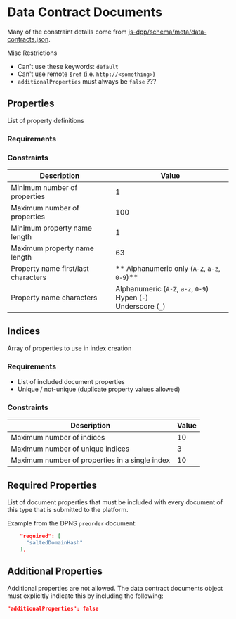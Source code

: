 # Data Contract Documents

Many of the constraint details come from [js-dpp/schema/meta/data-contracts.json](https://github.com/dashevo/js-dpp/blob/v0.11-dev/schema/meta/data-contract.json).


Misc Restrictions 
- Can't use these keywords: `default`
- Can't use remote `$ref` (i.e. `http://<something>`)
- `additionalProperties` must always be `false` ???

## Properties

List of property definitions

### Requirements

### Constraints

| Description | Value |
| - | - |
| Minimum number of properties | 1 |
| Maximum number of properties | 100 |
| Minimum property name length | 1 |
| Maximum property name length | 63 |
| Property name first/last characters | ** Alphanumeric only (`A-Z`, `a-z`, `0-9`)**|
| Property name characters | Alphanumeric (`A-Z`, `a-z`, `0-9`)<br>Hypen (`-`) <br>Underscore (`_`) |

## Indices

Array of properties to use in index creation

### Requirements

- List of included document properties
- Unique / not-unique (duplicate property values allowed)

### Constraints

| Description | Value |
| - | - |
| Maximum number of indices | 10 |
| Maximum number of unique indices | 3 |
| Maximum number of properties in a single index | 10 |

## Required Properties

List of document properties that must be included with every document of this type that is submitted to the platform.

Example from the DPNS `preorder` document:
```json
    "required": [
      "saltedDomainHash"
    ],
```

## Additional Properties

Additional properties are not allowed. The data contract documents object must explicitly indicate this by including the following:
```json
"additionalProperties": false
```